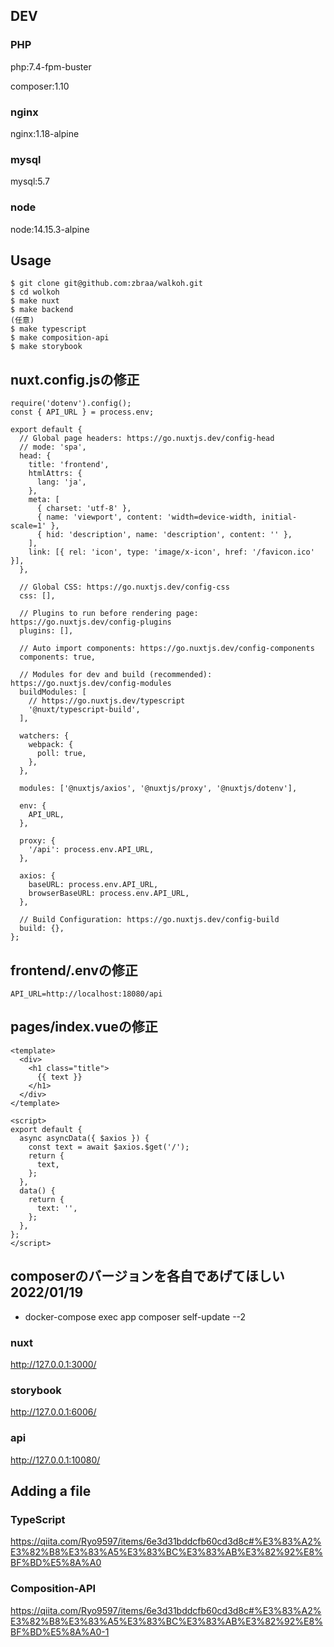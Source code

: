 ## DEV

### PHP

php:7.4-fpm-buster

composer:1.10

### nginx

nginx:1.18-alpine

### mysql

mysql:5.7

### node

node:14.15.3-alpine

## Usage

```
$ git clone git@github.com:zbraa/walkoh.git
$ cd wolkoh
$ make nuxt
$ make backend
(任意)
$ make typescript
$ make composition-api
$ make storybook
```

## nuxt.config.jsの修正

```
require('dotenv').config();
const { API_URL } = process.env;

export default {
  // Global page headers: https://go.nuxtjs.dev/config-head
  // mode: 'spa',
  head: {
    title: 'frontend',
    htmlAttrs: {
      lang: 'ja',
    },
    meta: [
      { charset: 'utf-8' },
      { name: 'viewport', content: 'width=device-width, initial-scale=1' },
      { hid: 'description', name: 'description', content: '' },
    ],
    link: [{ rel: 'icon', type: 'image/x-icon', href: '/favicon.ico' }],
  },

  // Global CSS: https://go.nuxtjs.dev/config-css
  css: [],

  // Plugins to run before rendering page: https://go.nuxtjs.dev/config-plugins
  plugins: [],

  // Auto import components: https://go.nuxtjs.dev/config-components
  components: true,

  // Modules for dev and build (recommended): https://go.nuxtjs.dev/config-modules
  buildModules: [
    // https://go.nuxtjs.dev/typescript
    '@nuxt/typescript-build',
  ],

  watchers: {
    webpack: {
      poll: true,
    },
  },

  modules: ['@nuxtjs/axios', '@nuxtjs/proxy', '@nuxtjs/dotenv'],

  env: {
    API_URL,
  },

  proxy: {
    '/api': process.env.API_URL,
  },

  axios: {
    baseURL: process.env.API_URL,
    browserBaseURL: process.env.API_URL,
  },

  // Build Configuration: https://go.nuxtjs.dev/config-build
  build: {},
};

```

## frontend/.envの修正

```
API_URL=http://localhost:18080/api
```

## pages/index.vueの修正

```
<template>
  <div>
    <h1 class="title">
      {{ text }}
    </h1>
  </div>
</template>

<script>
export default {
  async asyncData({ $axios }) {
    const text = await $axios.$get('/');
    return {
      text,
    };
  },
  data() {
    return {
      text: '',
    };
  },
};
</script>
```
## composerのバージョンを各自であげてほしい 2022/01/19
- docker-compose exec app composer self-update --2

### nuxt

http://127.0.0.1:3000/

### storybook

http://127.0.0.1:6006/

### api

http://127.0.0.1:10080/

## Adding a file

### TypeScript

https://qiita.com/Ryo9597/items/6e3d31bddcfb60cd3d8c#%E3%83%A2%E3%82%B8%E3%83%A5%E3%83%BC%E3%83%AB%E3%82%92%E8%BF%BD%E5%8A%A0

### Composition-API

https://qiita.com/Ryo9597/items/6e3d31bddcfb60cd3d8c#%E3%83%A2%E3%82%B8%E3%83%A5%E3%83%BC%E3%83%AB%E3%82%92%E8%BF%BD%E5%8A%A0-1
